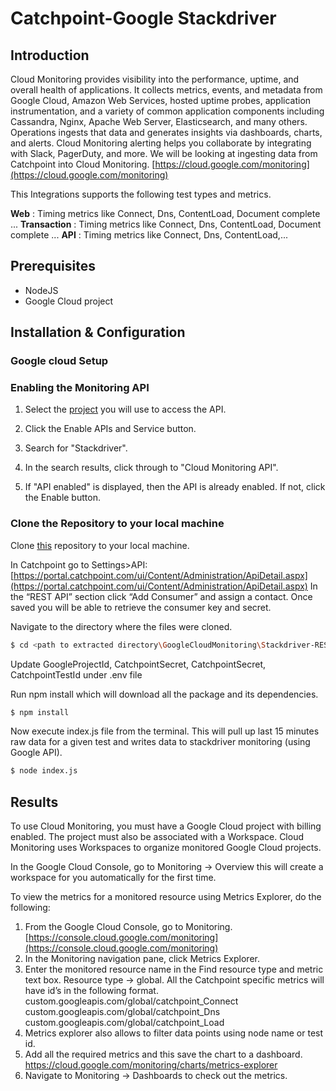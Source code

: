 # Catchpoint-Google Stackdriver
 
## Introduction

Cloud Monitoring provides visibility into the performance, uptime, and overall health of applications. It collects metrics, events, and metadata from Google Cloud, Amazon Web Services, hosted uptime probes, application instrumentation, and a variety of common application components including Cassandra, Nginx, Apache Web Server, Elasticsearch, and many others. Operations ingests that data and generates insights via dashboards, charts, and alerts. Cloud Monitoring alerting helps you collaborate by integrating with Slack, PagerDuty, and more. 
We will be looking at ingesting data from Catchpoint into Cloud Monitoring.
[https://cloud.google.com/monitoring](https://cloud.google.com/monitoring)

 
 This Integrations supports the following test types and metrics.

**Web**  : Timing metrics like  Connect, Dns, ContentLoad, Document complete ...
**Transaction** : Timing metrics like  Connect, Dns, ContentLoad, Document complete ...
**API** : Timing metrics like  Connect, Dns, ContentLoad,...



##  Prerequisites

 - NodeJS
 - Google Cloud project 


## Installation &amp; Configuration

 ### Google cloud Setup


 ### Enabling the Monitoring API

1. Select the [project](https://console.cloud.google.com/apis/dashboard) you will use to access the API.

1.  Click the Enable APIs and Service button.

1. Search for &quot;Stackdriver&quot;.

1. In the search results, click through to &quot;Cloud Monitoring API&quot;.

1. If &quot;API enabled&quot; is displayed, then the API is already enabled. If not, click the Enable button.


### Clone the Repository to your local machine

Clone [this](https://github.com/catchpoint/Integrations.GoogleCloudMonitoring) repository to your local machine.

In Catchpoint go to Settings>API:
[https://portal.catchpoint.com/ui/Content/Administration/ApiDetail.aspx](https://portal.catchpoint.com/ui/Content/Administration/ApiDetail.aspx)
In the “REST API” section click “Add Consumer” and assign a contact. Once saved you will be able to retrieve the consumer key and secret.

Navigate to the directory where the files were cloned.

 ```bash
$ cd <path to extracted directory\GoogleCloudMonitoring\Stackdriver-REST-API>
```
Update GoogleProjectId, CatchpointSecret, CatchpointSecret, CatchpointTestId under .env file

Run npm install which will download all the package and its dependencies.
 ```bash
$ npm install
```

Now execute index.js file from the terminal. This will pull up last 15 minutes raw data for a given test and writes data to stackdriver monitoring (using Google API).
 ```bash
$ node index.js
```

## Results

To use Cloud Monitoring, you must have a Google Cloud project with billing enabled. The project must also be associated with a Workspace. Cloud Monitoring uses Workspaces to organize monitored Google Cloud projects.

In the Google Cloud Console, go to Monitoring -> Overview this will create a workspace for you automatically for the first time.

  
To view the metrics for a monitored resource using Metrics Explorer, do the following:

 1. From the Google Cloud Console, go to Monitoring. [https://console.cloud.google.com/monitoring](https://console.cloud.google.com/monitoring)
 1. In the Monitoring navigation pane, click Metrics Explorer.
 1. Enter the monitored resource name in the Find resource type and metric text box.
Resource type -> global. 
All the Catchpoint specific metrics will have id’s in the following format. custom.googleapis.com/global/catchpoint_Connect
custom.googleapis.com/global/catchpoint_Dns
custom.googleapis.com/global/catchpoint_Load
 1. Metrics explorer also allows to filter data points using node name or test id.
 1. Add all the required metrics and this save the chart to a dashboard.
[https://cloud.google.com/monitoring/charts/metrics-explorer
](https://cloud.google.com/monitoring/charts/metrics-explorer
)
 1. Navigate to Monitoring -> Dashboards to check out the metrics.

